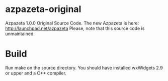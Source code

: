 azpazeta-original
=================

Azpazeta 1.0.0 Original Source Code.
The new Azpazeta is here: http://launchpad.net/azpazeta
Please, note that this source code is unmaintained.

Build
=====
Run make on the source directory. You should have installed wxWidgets 2.9 or upper and a C++ compiler.
